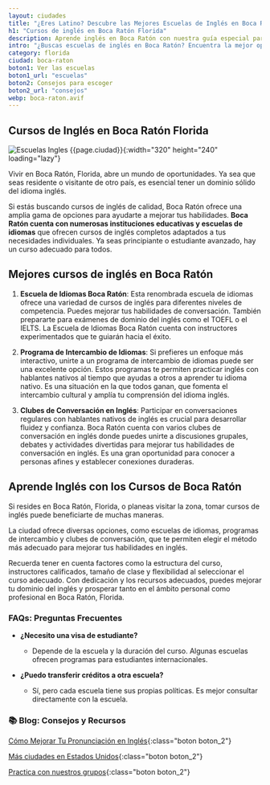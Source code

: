 ```yaml
---
layout: ciudades
title: "¿Eres Latino? Descubre las Mejores Escuelas de Inglés en Boca Ratón 📚"
h1: "Cursos de inglés en Boca Ratón Florida"
description: Aprende inglés en Boca Ratón con nuestra guía especial para latinos. ¡No te pierdas estos consejos! 📖
intro: "¿Buscas escuelas de inglés en Boca Ratón? Encuentra la mejor opción para ti como latino."
category: florida
ciudad: boca-raton
boton1: Ver las escuelas
boton1_url: "escuelas"
boton2: Consejos para escoger
boton2_url: "consejos"
webp: boca-raton.avif
---
```

## Cursos de Inglés en Boca Ratón Florida

![Escuelas Ingles {{page.ciudad}}]({{site.baseurl}}/img/{{page.webp}} "Clases inglés {{page.ciudad|capitalize}}"){:width="320" height="240" loading="lazy"}

Vivir en Boca Ratón, Florida, abre un mundo de oportunidades. Ya sea que seas residente o visitante de otro país, es esencial tener un dominio sólido del idioma inglés.

Si estás buscando cursos de inglés de calidad, Boca Ratón ofrece una amplia gama de opciones para ayudarte a mejorar tus habilidades. **Boca Ratón cuenta con numerosas instituciones educativas y escuelas de idiomas** que ofrecen cursos de inglés completos adaptados a tus necesidades individuales. Ya seas principiante o estudiante avanzado, hay un curso adecuado para todos.

## Mejores cursos de inglés en Boca Ratón

1. **Escuela de Idiomas Boca Ratón**: Esta renombrada escuela de idiomas ofrece una variedad de cursos de inglés para diferentes niveles de competencia. Puedes mejorar tus habilidades de conversación. También prepararte para exámenes de dominio del inglés como el TOEFL o el IELTS. La Escuela de Idiomas Boca Ratón cuenta con instructores experimentados que te guiarán hacia el éxito.

2. **Programa de Intercambio de Idiomas**: Si prefieres un enfoque más interactivo, unirte a un programa de intercambio de idiomas puede ser una excelente opción. Estos programas te permiten practicar inglés con hablantes nativos al tiempo que ayudas a otros a aprender tu idioma nativo. Es una situación en la que todos ganan, que fomenta el intercambio cultural y amplía tu comprensión del idioma inglés.

3. **Clubes de Conversación en Inglés**: Participar en conversaciones regulares con hablantes nativos de inglés es crucial para desarrollar fluidez y confianza. Boca Ratón cuenta con varios clubes de conversación en inglés donde puedes unirte a discusiones grupales, debates y actividades divertidas para mejorar tus habilidades de conversación en inglés. Es una gran oportunidad para conocer a personas afines y establecer conexiones duraderas.

## Aprende Inglés con los Cursos de Boca Ratón

Si resides en Boca Ratón, Florida, o planeas visitar la zona, tomar cursos de inglés puede beneficiarte de muchas maneras.

La ciudad ofrece diversas opciones, como escuelas de idiomas, programas de intercambio y clubes de conversación, que te permiten elegir el método más adecuado para mejorar tus habilidades en inglés.

Recuerda tener en cuenta factores como la estructura del curso, instructores calificados, tamaño de clase y flexibilidad al seleccionar el curso adecuado. Con dedicación y los recursos adecuados, puedes mejorar tu dominio del inglés y prosperar tanto en el ámbito personal como profesional en Boca Ratón, Florida.

### FAQs: Preguntas Frecuentes

- **¿Necesito una visa de estudiante?**
  - Depende de la escuela y la duración del curso. Algunas escuelas ofrecen programas para estudiantes internacionales.

- **¿Puedo transferir créditos a otra escuela?**
  - Sí, pero cada escuela tiene sus propias políticas. Es mejor consultar directamente con la escuela.

### 📚 Blog: Consejos y Recursos

[Cómo Mejorar Tu Pronunciación en Inglés]({{'blog'|relative_url}}){:class="boton boton_2"}

[Más ciudades en Estados Unidos]({{'escuelas'|relative_url}}){:class="boton boton_2"}

[Practica con nuestros grupos]({{'/#formulario'|relative_url}}){:class="boton boton_2"}
